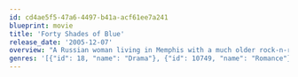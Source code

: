 ```yaml
---
id: cd4ae5f5-47a6-4497-b41a-acf61ee7a241
blueprint: movie
title: 'Forty Shades of Blue'
release_date: '2005-12-07'
overview: "A Russian woman living in Memphis with a much older rock-n-roll legend experiences a personal awakening when her husband's estranged son comes to visit."
genres: '[{"id": 18, "name": "Drama"}, {"id": 10749, "name": "Romance"}]'
---
```

